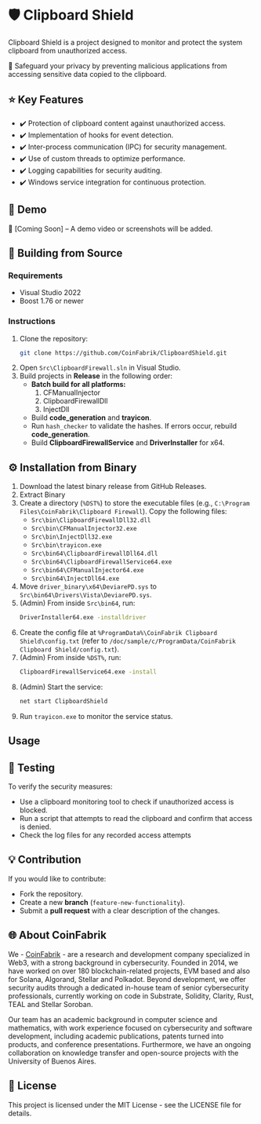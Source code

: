 # 🛡️ Clipboard Shield

Clipboard Shield is a project designed to monitor and protect the system clipboard from unauthorized access.

🔐 Safeguard your privacy by preventing malicious applications from accessing sensitive data copied to the clipboard.

## ⭐️ Key Features
- ✔️ Protection of clipboard content against unauthorized access.
- ✔️ Implementation of hooks for event detection.
- ✔️ Inter-process communication (IPC) for security management.
- ✔️ Use of custom threads to optimize performance.
- ✔️ Logging capabilities for security auditing.
- ✔️ Windows service integration for continuous protection.

## 🚀 **Demo**
🔧 [Coming Soon] – A demo video or screenshots will be added.


## 🔨 Building from Source

### **Requirements**
- Visual Studio 2022
- Boost 1.76 or newer

### **Instructions**
1. Clone the repository:
   ```sh
   git clone https://github.com/CoinFabrik/ClipboardShield.git
   ```
2. Open `Src\ClipboardFirewall.sln` in Visual Studio.
3. Build projects in **Release** in the following order:
   - **Batch build for all platforms:**
     1. CFManualInjector
     2. ClipboardFirewallDll
     3. InjectDll
   - Build **code_generation** and **trayicon**.
   - Run `hash_checker` to validate the hashes. If errors occur, rebuild **code_generation**.
   - Build **ClipboardFirewallService** and **DriverInstaller** for x64.

## ⚙️ Installation from Binary

1. Download the latest binary release from GitHub Releases.
2. Extract Binary
1. Create a directory (`%DST%`) to store the executable files (e.g., `C:\Program Files\CoinFabrik\Clipboard Firewall`). Copy the following files:
   - `Src\bin\ClipboardFirewallDll32.dll`
   - `Src\bin\CFManualInjector32.exe`
   - `Src\bin\InjectDll32.exe`
   - `Src\bin\trayicon.exe`
   - `Src\bin64\ClipboardFirewallDll64.dll`
   - `Src\bin64\ClipboardFirewallService64.exe`
   - `Src\bin64\CFManualInjector64.exe`
   - `Src\bin64\InjectDll64.exe`
2. Move `driver_binary\x64\DeviarePD.sys` to `Src\bin64\Drivers\Vista\DeviarePD.sys`.
3. (Admin) From inside `Src\bin64`, run:
   ```sh
   DriverInstaller64.exe -installdriver
   ```
4. Create the config file at `%ProgramData%\CoinFabrik Clipboard Shield\config.txt` (refer to `/doc/sample/c/ProgramData/CoinFabrik Clipboard Shield/config.txt`).
5. (Admin) From inside `%DST%`, run:
   ```sh
   ClipboardFirewallService64.exe -install
   ```
6. (Admin) Start the service:
   ```sh
   net start ClipboardShield
   ```
7. Run `trayicon.exe` to monitor the service status.

## Usage

## 🧪 Testing
To verify the security measures:
- Use a clipboard monitoring tool to check if unauthorized access is blocked.
- Run a script that attempts to read the clipboard and confirm that access is denied.
- Check the log files for any recorded access attempts

## 💡 Contribution
If you would like to contribute:
- Fork the repository.
- Create a new **branch** (`feature-new-functionality`).
- Submit a **pull request** with a clear description of the changes.

## 🌐 About CoinFabrik 
We - [CoinFabrik](https://www.coinfabrik.com/) - are a research and development company specialized in Web3, with a strong background in cybersecurity. Founded in 2014, we have worked on over 180 blockchain-related projects, EVM based and also for Solana, Algorand, Stellar and Polkadot. Beyond development, we offer security audits through a dedicated in-house team of senior cybersecurity professionals, currently working on code in Substrate, Solidity, Clarity, Rust, TEAL and Stellar Soroban.

Our team has an academic background in computer science and mathematics, with work experience focused on cybersecurity and software development, including academic publications, patents turned into products, and conference presentations. Furthermore, we have an ongoing collaboration on knowledge transfer and open-source projects with the University of Buenos Aires.

## 📜 License
This project is licensed under the MIT License - see the LICENSE file for details.

